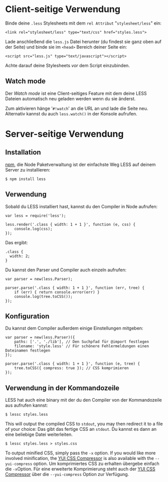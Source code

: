 Client-seitige Verwendung
=================

Binde deine `.less` Stylesheets mit dem `rel Attribut` "`stylesheet/less`" ein:

    <link rel="stylesheet/less" type="text/css" href="styles.less">

Lade anschließend die `less.js` Datei herunter (du findest sie ganz oben auf der Seite) und binde sie im `<head>` Bereich deiner Seite ein:

    <script src="less.js" type="text/javascript"></script>

Achte darauf deine Stylesheets *vor* dem Script einzubinden.

Watch mode
----------

Der *Watch mode* ist eine Client-seitiges Feature mit dem deine LESS Dateien automatisch neu geladen werden wenn du sie änderst.

Zum aktivieren hänge '`#!watch`' an die URL an und lade die Seite neu. Alternativ kannst du auch `less.watch()` in der Konsole aufrufen.

Server-seitige Verwendung
=================

Installation
------------

[npm](http://github.com/isaacs/npm), die Node Paketverwaltung ist der einfachste Weg LESS auf deinem Server zu installieren:

    $ npm install less

Verwendung
---

Sobald du LESS installiert hast, kannst du den Compiler in Node aufrufen:

    var less = require('less');
    
    less.render('.class { width: 1 + 1 }', function (e, css) {
        console.log(css);
    });

Das ergibt:

    .class {
      width: 2;
    }

Du kannst den Parser und Compiler auch einzeln aufrufen:

    var parser = new(less.Parser);

    parser.parse('.class { width: 1 + 1 }', function (err, tree) {
        if (err) { return console.error(err) }
        console.log(tree.toCSS());
    });

Konfiguration
-------------

Du kannst dem Compiler außerdem einige Einstellungen mitgeben:

    var parser = new(less.Parser)({
        paths: ['.', './lib'], // Den Suchpfad für @import festlegen
        filename: 'style.less' // Für schönere Fehlermeldungen einen Dateinamen festlegen
    });

    parser.parse('.class { width: 1 + 1 }', function (e, tree) {
        tree.toCSS({ compress: true }); // CSS komprimieren
    });

Verwendung in der Kommandozeile
------------------

LESS hat auch eine binary mit der du den Compiler von der Kommandozeile aus aufrufen kannst:

    $ lessc styles.less

This will output the compiled CSS to `stdout`, you may then redirect it to a file of your choice:
Das gibt das fertige CSS an `stdout`. Du kannst es dann an eine beliebige Datei weiterleiten.

    $ lessc styles.less > styles.css

To output minified CSS, simply pass the `-x` option. If you would like more involved minification,
the [YUI CSS Compressor](http://developer.yahoo.com/yui/compressor/css.html) is also available with
the `--yui-compress` option.
Um komprimiertes CSS zu erhalten übergebe einfach die `-x`Option. Für eine erweiterte Komprimierung steht auch der [YUI CSS Compressor](http://developer.yahoo.com/yui/compressor/css.html) über die `--yui-compress` Option zur Verfügung.
